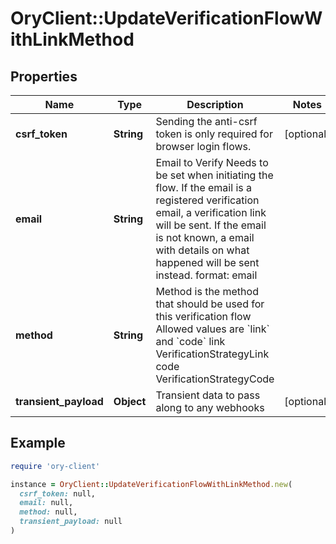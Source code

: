 # OryClient::UpdateVerificationFlowWithLinkMethod

## Properties

| Name | Type | Description | Notes |
| ---- | ---- | ----------- | ----- |
| **csrf_token** | **String** | Sending the anti-csrf token is only required for browser login flows. | [optional] |
| **email** | **String** | Email to Verify  Needs to be set when initiating the flow. If the email is a registered verification email, a verification link will be sent. If the email is not known, a email with details on what happened will be sent instead.  format: email |  |
| **method** | **String** | Method is the method that should be used for this verification flow  Allowed values are &#x60;link&#x60; and &#x60;code&#x60; link VerificationStrategyLink code VerificationStrategyCode |  |
| **transient_payload** | **Object** | Transient data to pass along to any webhooks | [optional] |

## Example

```ruby
require 'ory-client'

instance = OryClient::UpdateVerificationFlowWithLinkMethod.new(
  csrf_token: null,
  email: null,
  method: null,
  transient_payload: null
)
```

